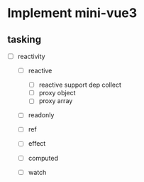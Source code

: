 # Implement mini-vue3

## tasking

- [ ] reactivity

  - [ ] reactive

    - [ ] reactive support dep collect
    - [ ] proxy object
    - [ ] proxy array

  - [ ] readonly

  - [ ] ref

  - [ ] effect

  - [ ] computed

  - [ ] watch
